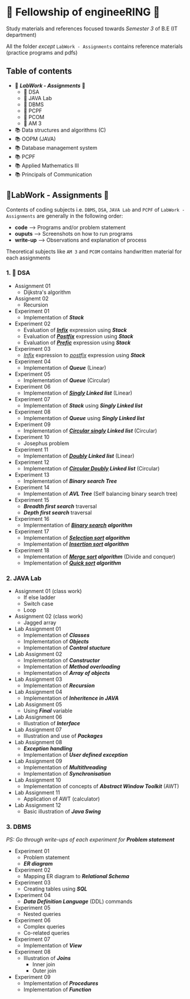 # 🧙 Fellowship of engineeRING 🧙 
Study materials and references focused towards *Semester 3* of B.E (IT department)

All the folder *except* `LabWork - Assignments` contains reference materials (practice programs and pdfs)

## Table of contents
- 🌟 ***LabWork - Assignments*** 🌟
  - 📝 DSA
  - 📝 JAVA Lab
  - 📝 DBMS
  - 📝 PCPF
  - 📝 PCOM
  - 📝 AM 3
- 📚 Data structures and algorithms (C) 
- 📚 OOPM (JAVA)
- 📚 Database management system
- 📚 PCPF
- 📚 Applied Mathematics III
- 📚 Principals of Communication

## 🌟LabWork - Assignments 🌟
Contents of coding subjects i.e. `DBMS`, `DSA`, `JAVA Lab` and `PCPF` of `LabWork - Assignments` are generally in the following order:
- **code** --> Programs and/or problem statement
- **ouputs** --> Screenshots on how to run programs
- **write-up** --> Observations and explanation of process

Theoretical subjects like `AM 3` and `PCOM` contains handwritten material for each assignments
  
### 1. 📝 DSA  
- Assignment 01
  - Dijkstra's algorithm
- Assignemt 02
  - Recursion
- Experiment 01
  - Implementation of ***Stack***
- Experiment 02
  - Evaluation of <u>***Infix***</u> expression using ***Stack***
  - Evaluation of <u>***Postfix***</u> expression using ***Stack***
  - Evaluation of <u>***Prefic***</u> expression using ***Stack***
- Experiment 03
  - <u>_Infix_</u> expression to <u>_postfix_</u> expression using ***Stack***
- Experiment 04
  - Implementation of ***Queue*** (Linear)
- Experiment 05
  - Implementation of ***Queue*** (Circular)
- Experiment 06
  - Implementation of ***<u>Singly</u> Linked list*** (Linear)
- Experiment 07
  - Implementation of ***Stack*** using ***Singly Linked list***
- Experiment 08
  - Implementation of ***Queue*** using ***Singly Linked list***
- Experiment 09
  - Implementation of ***<u>Circular singly</u> Linked list*** (Circular)
- Experiment 10
  - Josephus problem
- Experiment 11
  - Implementation of ***<u>Doubly</u> Linked list*** (Linear)
- Experiment 12
  - Implementation of ***<u>Circular Doubly</u> Linked list*** (Circular)
- Experiment 13
  - Implementation of ***Binary search Tree***
- Experiment 14
  - Implementation of ***AVL Tree*** (Self balancing binary search tree)
- Experiment 15
  - ***Breadth first search*** traversal
  - ***Depth first search*** traversal
- Experiment 16
  - Implermentation of ***<u>Binary search</u> algorithm***
- Experiment 17
  - Implementation of ***<u>Selection sort</u> algorithm***
  - Implementation of ***<u>Insertion sort</u> algorithm***
- Experiment 18
  - Implementation of ***<u>Merge sort</u> algorithm*** (Divide and conquer)
  - Implementation of ***<u>Quick sort</u> algorithm***

### 2. JAVA Lab
- Assignment 01 (class work)
  - If else ladder
  - Switch case
  - Loop
- Assignment 02 (class work)
  - Jagged array
- Lab Assignment 01
  - Implementation of ***Classes***
  - Implementation of ***Objects***
  - Implementation of ***Control stucture***
- Lab Assignment 02
  - Implementation of ***Constructor***
  - Implementation of ***Method overloading***
  - Implementation of ***Array of objects***
- Lab Assignment 03
  - Implementation of ***Recursion***
- Lab Assignment 04
  - Implementation of ***Inheritence in JAVA*** 
- Lab Assignment 05
  - Using ***Final*** variable
- Lab Assignment 06
  - Illustration of ***Interface***
- Lab Assignment 07
  - Illustration and use of ***Packages***
- Lab Assignment 08
  - ***Exception handling***
  - Implementation of ***User defined exception***
- Lab Assignment 09
  - Implementation of ***Multithreading***
  - Implementation of ***Synchronisation***
- Lab Assignment 10
  - Implementation of concepts of ***Abstract Window Toolkit*** (AWT)
- Lab Assignment 11
  - Application of AWT (calculator)
- Lab Assignment 12
  - Basic illustration of ***Java Swing***

### 3. DBMS

_PS: Go through write-ups of each experiment for ***Problem statement***_ 
- Experiment 01
  - Problem statement
  - ***ER diagram*** 
- Experiment 02
  - Mapping ER diagram to ***Relational Schema***
- Experiment 03
  - Creating tables using ***SQL***
- Experiment 04
  - ***Data Definition Language*** (DDL) commands
- Experiment 05
  - Nested queries
- Experiment 06
  - Complex queries
  - Co-related queries
- Experiment 07
  - Implementation of ***View***
- Experiment 08
  - Illustration of ***Joins***
    - Inner join
    - Outer join
- Experiment 09
  - Implementation of ***Procedures***
  - Implementation of ***Function***

